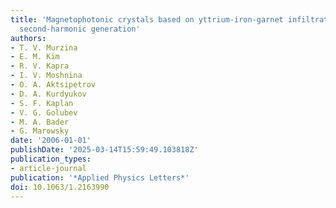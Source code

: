 ```yaml
---
title: 'Magnetophotonic crystals based on yttrium-iron-garnet infiltrated opals: Magnetization-induced
  second-harmonic generation'
authors:
- T. V. Murzina
- E. M. Kim
- R. V. Kapra
- I. V. Moshnina
- O. A. Aktsipetrov
- D. A. Kurdyukov
- S. F. Kaplan
- V. G. Golubev
- M. A. Bader
- G. Marowsky
date: '2006-01-01'
publishDate: '2025-03-14T15:59:49.103818Z'
publication_types:
- article-journal
publication: '*Applied Physics Letters*'
doi: 10.1063/1.2163990
---
```

